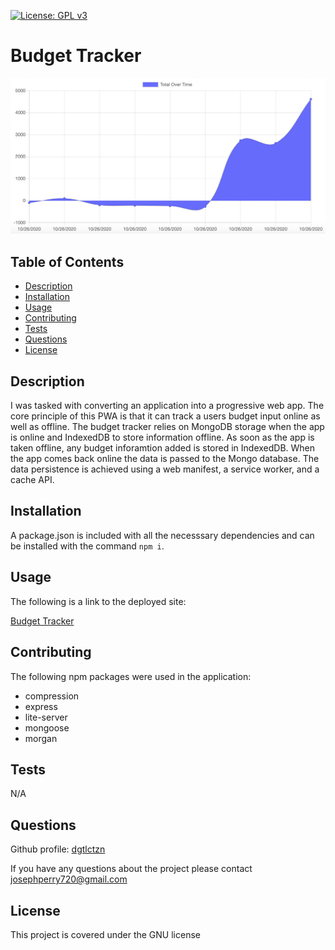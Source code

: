 [![License: GPL v3](https://img.shields.io/badge/License-GPLv3-blue.svg)](https://www.gnu.org/licenses/gpl-3.0)
  # Budget Tracker

  ![Budget tracker image](./public/img/budget.png)

  ## Table of Contents
  * [Description](#description)
  * [Installation](#installation)
  * [Usage](#usage)
  * [Contributing](#contributing)
  * [Tests](#tests)
  * [Questions](#questions)
  * [License](#license)

  ## Description
  I was tasked with converting an application into a progressive web app. The core principle of this PWA is that it can track a users budget input online as well as offline. The budget tracker relies on MongoDB storage when the app is online and IndexedDB to store information offline. As soon as the app is taken offline, any budget inforamtion added is stored in IndexedDB. When the app comes back online the data is passed to the Mongo database. The data persistence is achieved using a web manifest, a service worker, and a cache API. 
  ## Installation
  A package.json is included with all the necesssary dependencies and can be installed with the command ```npm i```.
  ## Usage
  The following is a link to the deployed site:
  
  [Budget Tracker](https://joseph-budget-tracker.herokuapp.com/)
  ## Contributing
  The following npm packages were used in the application: 
  * compression 
  * express 
  * lite-server 
  * mongoose 
  * morgan
  
  ## Tests
  N/A
  ## Questions
  Github profile: [dgtlctzn](https://github.com/dgtlctzn)
  
  If you have any questions about the project please contact josephperry720@gmail.com
  ## License
  This project is covered under the GNU license
